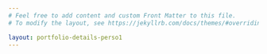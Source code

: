 ```yaml
---
# Feel free to add content and custom Front Matter to this file.
# To modify the layout, see https://jekyllrb.com/docs/themes/#overriding-theme-defaults

layout: portfolio-details-perso1
---
```

